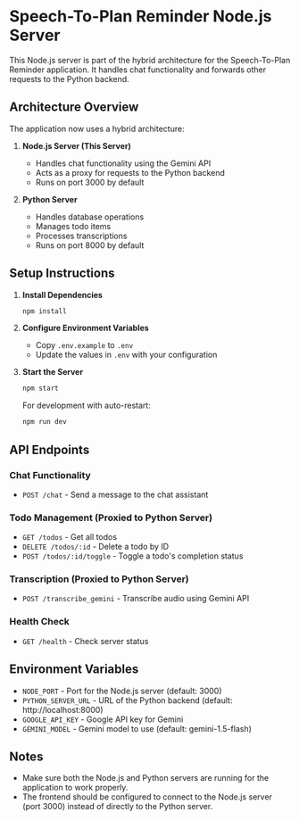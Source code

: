 # Speech-To-Plan Reminder Node.js Server

This Node.js server is part of the hybrid architecture for the Speech-To-Plan Reminder application. It handles chat functionality and forwards other requests to the Python backend.

## Architecture Overview

The application now uses a hybrid architecture:

1. **Node.js Server (This Server)**
   - Handles chat functionality using the Gemini API
   - Acts as a proxy for requests to the Python backend
   - Runs on port 3000 by default

2. **Python Server**
   - Handles database operations
   - Manages todo items
   - Processes transcriptions
   - Runs on port 8000 by default

## Setup Instructions

1. **Install Dependencies**
   ```bash
   npm install
   ```

2. **Configure Environment Variables**
   - Copy `.env.example` to `.env`
   - Update the values in `.env` with your configuration

3. **Start the Server**
   ```bash
   npm start
   ```

   For development with auto-restart:
   ```bash
   npm run dev
   ```

## API Endpoints

### Chat Functionality
- `POST /chat` - Send a message to the chat assistant

### Todo Management (Proxied to Python Server)
- `GET /todos` - Get all todos
- `DELETE /todos/:id` - Delete a todo by ID
- `POST /todos/:id/toggle` - Toggle a todo's completion status

### Transcription (Proxied to Python Server)
- `POST /transcribe_gemini` - Transcribe audio using Gemini API

### Health Check
- `GET /health` - Check server status

## Environment Variables

- `NODE_PORT` - Port for the Node.js server (default: 3000)
- `PYTHON_SERVER_URL` - URL of the Python backend (default: http://localhost:8000)
- `GOOGLE_API_KEY` - Google API key for Gemini
- `GEMINI_MODEL` - Gemini model to use (default: gemini-1.5-flash)

## Notes

- Make sure both the Node.js and Python servers are running for the application to work properly.
- The frontend should be configured to connect to the Node.js server (port 3000) instead of directly to the Python server.
